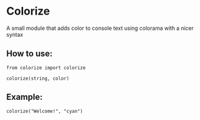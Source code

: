 # Colorize
A small module that adds color to console text using colorama with a nicer syntax

## How to use:
```
from colorize import colorize

colorize(string, color)
```
## Example:
```
colorize("Welcome!", "cyan")
```
